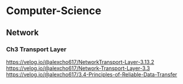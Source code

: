 # Computer-Science

## Network
### Ch3 Transport Layer
 https://velog.io/@alexcho617/NetworkTransport-Layer-3.13.2 <br>
https://velog.io/@alexcho617/Network-Transport-Layer-3.3 <br>
https://velog.io/@alexcho617/3.4-Principles-of-Reliable-Data-Transfer
